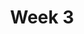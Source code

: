 ---
title: Week 3
weekNumber: 3
days:
- date: 2024-08-15
  events:
    ? '**Lecture 3**{: .label .label-lecture } [Lists & Tuples](lecture/lec03)'
    : ''
- date: 2024-08-17
  events:
    ? '**Lab 3**{: .label .label-lab } [Working with Collections of Biological Data](lab/lab03)'
    ? '**Homework 3**{: .label .label-hw } [Lists & Tuples](hw/hw03) (due Aug 24)'
    : ''

---